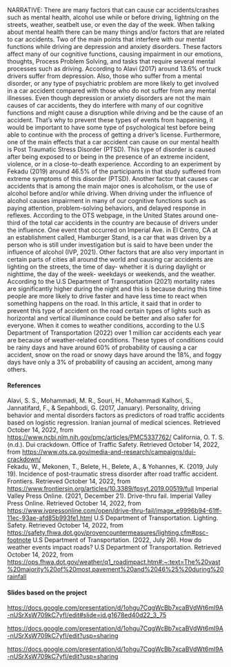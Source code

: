NARRATIVE:
There are many factors that can cause car accidents/crashes such as mental health, alcohol use while or before driving, lightning on the streets, weather, seatbelt use, or even the day of the week. When talking about mental health there can be many things and/or factors that are related to car accidents. Two of the main points that interfere with our mental functions while driving are depression and anxiety disorders. These factors affect many of our cognitive functions, causing impairment in our emotions, thoughts, Process Problem Solving, and tasks that require several mental processes such as driving. According to Alavi (2017) around 13.6% of truck drivers suffer from depression. Also, those who suffer from a mental disorder, or any type of psychiatric problem are more likely to get involved in a car accident compared with those who do not suffer from any mental illnesses. Even though depression or anxiety disorders are not the main causes of car accidents, they do interfere with many of our cognitive functions and might cause a disruption while driving and be the cause of an accident. That’s why to prevent these types of events from happening, it would be important to have some type of psychological test before being able to continue with the process of getting a driver’s license. Furthermore, one of the main effects that a car accident can cause on our mental health is Post Traumatic Stress Disorder (PTSD). This type of disorder is caused after being exposed to or being in the presence of an extreme incident, violence, or in a close-to-death experience. According to an experiment by Fekadu (2019) around 46.5% of the participants in that study suffered from extreme symptoms of this disorder (PTSD). Another factor that causes car accidents that is among the main major ones is alcoholism, or the use of alcohol before and/or while driving. When driving under the influence of alcohol causes impairment in many of our cognitive functions such as paying attention, problem-solving behaviors, and delayed response in reflexes. According to the OTS webpage, in the United States around one-third of the total car accidents in the country are because of drivers under the influence. One event that occurred on Imperial Ave. in El Centro, CA at an establishment called, Hamburger Stand, is a car that was driven by a person who is still under investigation but is said to have been under the influence of alcohol (IVP, 2021). 
Other factors that are also very important in certain parts of cities all around the world and causing car accidents are lighting on the streets, the time of day- whether it is during daylight or nighttime, the day of the week- weekdays or weekends, and the weather. According to the U.S Department of Transportation (2021) mortality rates are significantly higher during the night and this is because during this time people are more likely to drive faster and have less time to react when something happens on the road. In this article, it said that in order to prevent this type of accident on the road certain types of lights such as horizontal and vertical illuminance could be better and also safer for everyone. When it comes to weather conditions, according to the U.S Department of Transportation (2022) over 1 million car accidents each year are because of weather-related conditions. These types of conditions could be rainy days and have around 60% of probability of causing a car accident, snow on the road or snowy days have around the 18%, and foggy days have only a 3% of probability of causing an accident, among many others. 



#### References
Alavi, S. S., Mohammadi, M. R., Souri, H., Mohammadi Kalhori, S., Jannatifard, F., & Sepahbodi, G. (2017, January). Personality, driving behavior and mental disorders factors as predictors of road traffic accidents based on logistic regression. Iranian journal of medical sciences. Retrieved October 14, 2022, from https://www.ncbi.nlm.nih.gov/pmc/articles/PMC5337762/ 
California, O. T. S. (n.d.). Dui crackdown. Office of Traffic Safety. Retrieved October 14, 2022, from https://www.ots.ca.gov/media-and-research/campaigns/dui-crackdown/  
Fekadu, W., Mekonen, T., Belete, H., Belete, A., & Yohannes, K. (2019, July 19). Incidence of post-traumatic stress disorder after road traffic accident. Frontiers. Retrieved October 14, 2022, from https://www.frontiersin.org/articles/10.3389/fpsyt.2019.00519/full 
Imperial Valley Press Online. (2021, December 21). Drive-thru fail. Imperial Valley Press Online. Retrieved October 14, 2022, from https://www.ivpressonline.com/open/drive-thru-fail/image_e9996b94-61ff-11ec-93ae-afd85b993fe1.html 
U.S Department of Transportation. Lighting. Safety. Retrieved October 14, 2022, from https://safety.fhwa.dot.gov/provencountermeasures/lighting.cfm#psc-footnote 
U.S Department of Transportation. (2022, July 26). How do weather events impact roads? U.S Department of Transportation. Retrieved October 14, 2022, from https://ops.fhwa.dot.gov/weather/q1_roadimpact.htm#:~:text=The%20vast%20majority%20of%20most,pavement%20and%2046%25%20during%20rainfall 



#### Slides based on the project
https://docs.google.com/presentation/d/1ohgu7CqgWcBb7xcaBVdWt6mI9A-nUSrXsW709kC7yfI/edit#slide=id.g1678ed40d22_3_75

https://docs.google.com/presentation/d/1ohgu7CqgWcBb7xcaBVdWt6mI9A-nUSrXsW709kC7yfI/edit?usp=sharing

https://docs.google.com/presentation/d/1ohgu7CqgWcBb7xcaBVdWt6mI9A-nUSrXsW709kC7yfI/edit?usp=sharing
